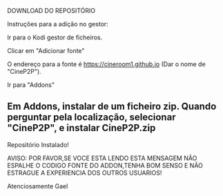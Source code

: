 DOWNLOAD DO REPOSITÓRIO


Instruções para a adição no gestor:

Ir para o Kodi gestor de ficheiros.

Clicar em "Adicionar fonte"

O endereço para a fonte é https://cineroom1.github.io (Dar o nome de "CineP2P").

Ir para "Addons"

Em Addons, instalar de um ficheiro zip. Quando perguntar pela localização, selecionar "CineP2P", e instalar CineP2P.zip
-
Repositório Instalado!

 
AVISO: POR FAVOR,SE VOCE ESTA LENDO ESTA MENSAGEM NÃO ESPALHE O CODIGO FONTE DO ADDON,TENHA BOM SENSO E NÃO ESTRAGUE A EXPERIENCIA DOS OUTROS USUARIOS!

Atenciosamente
Gael
 

